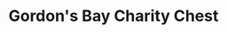 ---
title: "Gordon's Bay Charity Chest"
url: /gordons-bay/gordons-bay-charity-chest/
shop: charity
---